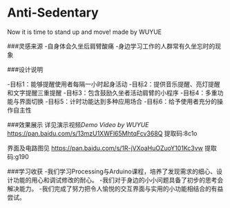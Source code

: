 # Anti-Sedentary
Now it is time to stand up and move!
made by WUYUE

###灵感来源
-自身体会久坐后肩臂酸痛
-身边学习工作的人群常有久坐忘时的现象

###设计说明

-目标1：能够提醒使用者每隔一小时起身活动
-目标2：提供音乐提醒、亮灯提醒和文字提醒三重提醒
-目标3：包含鼓励久坐者活动肩臂的小程序
-目标4：多重功能与界面切换
-目标5：计时功能达到多种应用场合
-目标6：给予使用者充分的操作自主性

###效果展示
详见演示视频*Demo Video by WUYUE*
https://pan.baidu.com/s/13mzU1XWFl65MhtqFcv368Q 
提取码:8c1o

界面及电路图见
https://pan.baidu.com/s/1R-jVXoaHuOZuoY101Kc3vw 
提取码:g190 

###学习收获
-我们学习Processing与Arduino课程，培养了发现需求的细心、设计功能的用心和调试修改的耐心。
-我们对于身边的小小问题具备了初步的思考会解决能力。
-我们完成了努力把令人愉悦的交互界面与实用的小功能相结合的有益尝试。
